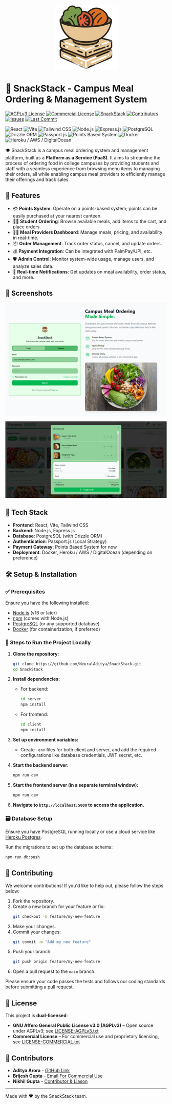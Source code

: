 <p align="center">
  <img src="docs/assets/logo.png" alt="SnackStack Logo" width="200"/>
</p>

# 🍔 SnackStack - Campus Meal Ordering & Management System

[![AGPLv3 License](https://img.shields.io/badge/License-AGPLv3-blue.svg)](https://www.gnu.org/licenses/agpl-3.0.en.html)
[![Commercial License](https://img.shields.io/badge/License-Commercial-lightgrey.svg)](LICENSE-COMMERCIAL.txt)
[![SnackStack](https://img.shields.io/badge/-SnackStack-2ECC71?style=flat-square)](https://github.com/NeuralAditya/SnackStack)
[![Contributors](https://img.shields.io/github/contributors/NeuralAditya/SnackStack)](https://github.com/NeuralAditya/SnackStack/graphs/contributors)
[![Issues](https://img.shields.io/github/issues/NeuralAditya/SnackStack)](https://github.com/NeuralAditya/SnackStack/issues)
[![Last Commit](https://img.shields.io/github/last-commit/NeuralAditya/SnackStack)](https://github.com/NeuralAditya/SnackStack/commits/main)

<p align="left"> 
  <img src="https://img.shields.io/badge/Frontend-React-blue?logo=react" alt="React"/> 
  <img src="https://img.shields.io/badge/Build-Vite-646CFF?logo=vite" alt="Vite"/> 
  <img src="https://img.shields.io/badge/Style-Tailwind_CSS-38B2AC?logo=tailwind-css" alt="Tailwind CSS"/> 
  <img src="https://img.shields.io/badge/Backend-Node.js-339933?logo=node.js" alt="Node.js"/> 
  <img src="https://img.shields.io/badge/Framework-Express.js-000000?logo=express" alt="Express.js"/> 
  <img src="https://img.shields.io/badge/Database-PostgreSQL-4169E1?logo=postgresql" alt="PostgreSQL"/> 
  <img src="https://img.shields.io/badge/ORM-Drizzle%20ORM-6C3483" alt="Drizzle ORM"/> 
  <img src="https://img.shields.io/badge/Auth-Passport.js-34E27A?logo=passport" alt="Passport.js"/> 
  <img src="https://img.shields.io/badge/Payments-Points%20System-orange" alt="Points Based System"/> 
  <img src="https://img.shields.io/badge/Deployment-Docker-blue?logo=docker" alt="Docker"/> 
  <img src="https://img.shields.io/badge/Hosting-Heroku%2FAWS%2FDigitalOcean-430098" alt="Heroku / AWS / DigitalOcean"/> 
</p>

🍽️ SnackStack is a campus meal ordering system and management platform, built as a **Platform as a Service (PaaS)**. It aims to streamline the process of ordering food in college campuses by providing students and staff with a seamless experience from browsing menu items to managing their orders, all while enabling campus meal providers to efficiently manage their offerings and track sales.

## 🚀 Features

- 💳 **Points System**: Operate on a points-based system; points can be easily purchased at your nearest canteen.
- 🧑‍🎓 **Student Ordering**: Browse available meals, add items to the cart, and place orders.
- 🧑‍🍳 **Meal Providers Dashboard**: Manage meals, pricing, and availability in real-time.
- 📦 **Order Management**: Track order status, cancel, and update orders.
- 💰 **Payment Integration**: Can be integrated with PalmPay/UPI, etc.
- 🛡️ **Admin Control**: Monitor system-wide usage, manage users, and analyze sales data.
- 🔔 **Real-time Notifications**: Get updates on meal availability, order status, and more.

## 📸 Screenshots

![Home Page](docs/screenshots/home.png)

![Order Page](docs/screenshots/order.png)

## 🧰 Tech Stack

- **Frontend**: React, Vite, Tailwind CSS
- **Backend**: Node.js, Express.js
- **Database**: PostgreSQL (with Drizzle ORM)
- **Authentication**: Passport.js (Local Strategy)
- **Payment Gateway**: Points Based System for now
- **Deployment**: Docker, Heroku / AWS / DigitalOcean (depending on preference)

## 🛠️ Setup & Installation

### ✅ Prerequisites

Ensure you have the following installed:

- [Node.js](https://nodejs.org/) (v16 or later)
- [npm](https://npmjs.com/) (comes with Node.js)
- [PostgreSQL](https://www.postgresql.org/) (or any supported database)
- [Docker](https://www.docker.com/) (for containerization, if preferred)

### 🧪 Steps to Run the Project Locally

1. **Clone the repository:**
   ```bash
   git clone https://github.com/NeuralAditya/SnackStack.git
   cd SnackStack
   ```

2. **Install dependencies:**
   - For backend:
     ```bash
     cd server
     npm install
     ```
   - For frontend:
     ```bash
     cd client
     npm install
     ```

3. **Set up environment variables:**
   - Create `.env` files for both client and server, and add the required configurations like database credentials, JWT secret, etc.

4. **Start the backend server:**
   ```bash
   npm run dev
   ```

5. **Start the frontend server (in a separate terminal window):**
   ```bash
   npm run dev
   ```

6. **Navigate to `http://localhost:5000` to access the application.**

### 🗃️ Database Setup

Ensure you have PostgreSQL running locally or use a cloud service like [Heroku Postgres](https://www.heroku.com/postgres).

Run the migrations to set up the database schema:

```bash
npm run db:push
```

## 🤝 Contributing

We welcome contributions! If you'd like to help out, please follow the steps below:

1. Fork the repository.
2. Create a new branch for your feature or fix:
   ```bash
   git checkout -b feature/my-new-feature
   ```
3. Make your changes.
4. Commit your changes:
   ```bash
   git commit -m "Add my new feature"
   ```
5. Push your branch:
   ```bash
   git push origin feature/my-new-feature
   ```
6. Open a pull request to the `main` branch.

Please ensure your code passes the tests and follows our coding standards before submitting a pull request.

## 📄 License

This project is **dual-licensed**:

- **GNU Affero General Public License v3.0 (AGPLv3)** – Open source under AGPLv3; see [LICENSE-AGPLv3.txt](license/LICENSE-AGPLv3.txt)
- **Commercial License** – For commercial use and proprietary licensing, see [LICENSE-COMMERCIAL.txt](license/LICENSE-COMMERCIAL.txt)

## 👥 Contributors

- **Aditya Arora** - [GitHub Link](https://github.com/NeuralAditya)
- **Brijesh Gupta** - [Email For Commercial Use](mailto:brijesh.ml.ai@gmail.com)
- **Nikhil Gupta** - [Contributor & Liason](mailto:nikhilghosh898@gmail.com)

---

Made with ❤️ by the SnackStack team.
